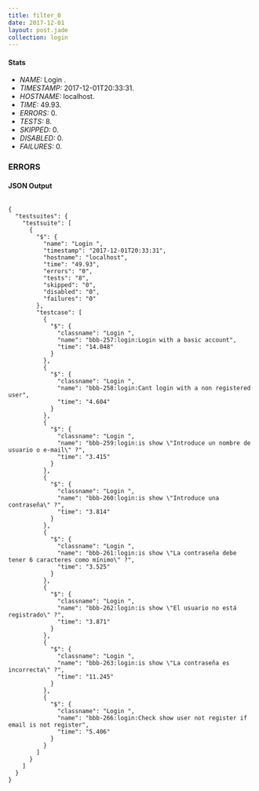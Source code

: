 ```yaml
---
title: filter_0
date: 2017-12-01
layout: post.jade
collection: login
---
```


#### Stats
- *NAME:* Login .
- *TIMESTAMP:* 2017-12-01T20:33:31.
- *HOSTNAME:* localhost.
- *TIME:* 49.93.
- *ERRORS:* 0.
- *TESTS:* 8.
- *SKIPPED:* 0.
- *DISABLED:* 0.
- *FAILURES:* 0.


### ERRORS


<h4>JSON Output</h4>
<pre><code class="language-json">
{
  "testsuites": {
    "testsuite": [
      {
        "$": {
          "name": "Login ",
          "timestamp": "2017-12-01T20:33:31",
          "hostname": "localhost",
          "time": "49.93",
          "errors": "0",
          "tests": "8",
          "skipped": "0",
          "disabled": "0",
          "failures": "0"
        },
        "testcase": [
          {
            "$": {
              "classname": "Login ",
              "name": "bbb-257:login:Login with a basic account",
              "time": "14.048"
            }
          },
          {
            "$": {
              "classname": "Login ",
              "name": "bbb-258:login:Cant login with a non registered user",
              "time": "4.604"
            }
          },
          {
            "$": {
              "classname": "Login ",
              "name": "bbb-259:login:is show \"Introduce un nombre de usuario o e-mail\" ?",
              "time": "3.415"
            }
          },
          {
            "$": {
              "classname": "Login ",
              "name": "bbb-260:login:is show \"Introduce una contraseña\" ?",
              "time": "3.814"
            }
          },
          {
            "$": {
              "classname": "Login ",
              "name": "bbb-261:login:is show \"La contraseña debe tener 6 caracteres como mínimo\" ?",
              "time": "3.525"
            }
          },
          {
            "$": {
              "classname": "Login ",
              "name": "bbb-262:login:is show \"El usuario no está registrado\" ?",
              "time": "3.871"
            }
          },
          {
            "$": {
              "classname": "Login ",
              "name": "bbb-263:login:is show \"La contraseña es incorrecta\" ?",
              "time": "11.245"
            }
          },
          {
            "$": {
              "classname": "Login ",
              "name": "bbb-266:login:Check show user not register if email is not register",
              "time": "5.406"
            }
          }
        ]
      }
    ]
  }
}
</code></pre>